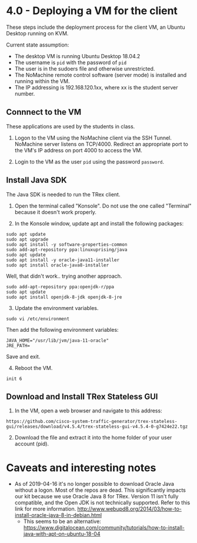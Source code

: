 # 4.0 - Deploying a VM for the client
These steps include the deployment process for the client VM, an Ubuntu Desktop running on KVM.

Current state assumption:
* The desktop VM is running Ubuntu Desktop 18.04.2
* The username is `pid` with the password of `pid`
* The user is in the sudoers file and otherwise unrestricted.
* The NoMachine remote control software (server mode) is installed and running within the VM.
* The IP addressing is 192.168.120.1xx, where xx is the student server number.


## Connnect to the VM
These applications are used by the students in class.

1. Logon to the VM using the NoMachine client via the SSH Tunnel. NoMachine server listens on TCP/4000. Redirect an appropriate port to the VM's IP address on port 4000 to access the VM.

2. Login to the VM as the user `pid` using the password `password`.


## Install Java SDK
The Java SDK is needed to run the TRex client.

1. Open the terminal called "Konsole". Do not use the one called "Terminal" because it doesn't work properly.

2. In the Konsole window, update apt and install the following packages:
```
sudo apt update
sudo apt upgrade
sudo apt install -y software-properties-common
sudo add-apt-repository ppa:linuxuprising/java
sudo apt update
sudo apt install -y oracle-java11-installer
sudo apt install oracle-java8-installer
```
Well, that didn't work.. trying another approach.
```
sudo add-apt-repository ppa:openjdk-r/ppa
sudo apt update
sudo apt install openjdk-8-jdk openjdk-8-jre
```

3. Update the environment variables.
```
sudo vi /etc/environment
```
Then add the following environment variables:
```
JAVA_HOME="/usr/lib/jvm/java-11-oracle"
JRE_PATH=
```
Save and exit.

4. Reboot the VM.
```
init 6
```

## Download and Install TRex Stateless GUI

1. In the VM, open a web browser and navigate to this address:
```
https://github.com/cisco-system-traffic-generator/trex-stateless-gui/releases/download/v4.5.4/trex-stateless-gui-v4.5.4-0-g7424e22.tgz
```
2. Download the file and extract it into the home folder of your user account (pid).


# Caveats and interesting notes
* As of 2019-04-16 it's no longer possible to download Oracle Java without a logon. Most of the repos are dead.  This significantly impacts our kit because we use Oracle Java 8 for TRex. Version 11 isn't fully compatible, and the Open JDK is not technically supported.  Refer to this link for more information. http://www.webupd8.org/2014/03/how-to-install-oracle-java-8-in-debian.html
  - This seems to be an alternative: https://www.digitalocean.com/community/tutorials/how-to-install-java-with-apt-on-ubuntu-18-04
  
